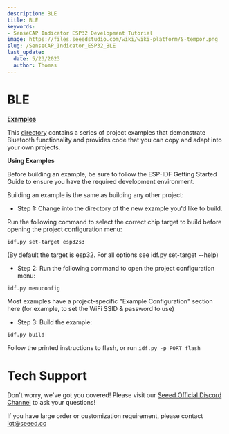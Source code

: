```yaml
---
description: BLE
title: BLE
keywords:
- SenseCAP Indicator ESP32 Development Tutorial
image: https://files.seeedstudio.com/wiki/wiki-platform/S-tempor.png
slug: /SenseCAP_Indicator_ESP32_BLE
last_update:
  date: 5/23/2023
  author: Thomas
---
```

# **BLE**

[**Examples**](https://github.com/espressif/esp-idf/tree/master/examples/bluetooth)

This [directory](https://github.com/espressif/esp-idf/tree/master/examples/bluetooth) contains a series of project examples that demonstrate Bluetooth functionality and provides code that you can copy and adapt into your own projects.

**Using Examples**

Before building an example, be sure to follow the ESP-IDF Getting Started Guide to ensure you have the required development environment.

Building an example is the same as building any other project:

- Step 1: Change into the directory of the new example you'd like to build.

Run the following command to select the correct chip target to build before opening the project configuration menu:

`idf.py set-target esp32s3`

(By default the target is esp32. For all options see idf.py set-target --help)

- Step 2: Run the following command to open the project configuration menu:

`idf.py menuconfig`

Most examples have a project-specific "Example Configuration" section here (for example, to set the WiFi SSID & password to use)

- Step 3: Build the example:

`idf.py build`

Follow the printed instructions to flash, or run
`idf.py -p PORT flash`

# **Tech Support**

Don't worry, we've got you covered! Please visit our [Seeed Official Discord Channel](https://discord.com/invite/QqMgVwHT3X) to ask your questions!

If you have large order or customization requirement, please contact iot@seeed.cc
